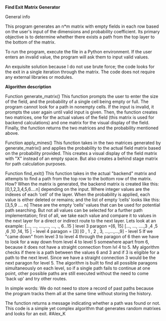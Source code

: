 **Find Exit Matrix Generator**

General info

This program generates an n*m matrix with empty fields in each row based on the user's input of the dimensions and probability coefficient. Its primary objective is to determine whether there exists a path from the top layer to the bottom of the matrix.

To run the program, execute the file in a Python environment. If the user enters an invalid value, the program will ask them to input valid values.

An exquisite solution because I do not use brute force; the code looks for the exit in a single iteration through the matrix. The code does not require any external libraries or modules.



**Algorithm description**

Function generate_matrix()
This function prompts the user to enter the size of the field, and the probability of a single cell being empty or full. The program cannot look for a path in nonempty cells. If the input is invalid, it prompts the user again until valid input is given. Then, the function creates two matrices, one for the actual values of the field (this matrix is used for backend calculations) and one matrix for the visual display of the field. Finally, the function returns the two matrices and the probability mentioned above.


Function apply_mines()
This function takes in the two matrices generated by generate_matrix() and applies the probability to the actual field matrix based on the probability provided. This creates a visual display of the field matrix with "X" instead of an empty space. But also creates a behind stage matrix for path calculation purposes.



Function find_exit()
This function takes in the actual "backend" matrix and attempts to find a path from the top row to the bottom row of the matrix. How?
When the matrix is generated, the backend matrix is created like this:
[0,1,2,3,4,5,6....n] depending on the input. Where integer values are the indexes of each ‘cell’ of the layer.
When the probability is applied, each value is either deleted or remains; and the list of empty ‘cells’ looks like this:
[3,5,9 .... n]
These are the empty ‘cells’ values that can be used for potential path searching.
But not all values can be selected for a further path implementation; first of all, we take each value and compare it to values in the next layer for a direct or indirect route to the next layer. Lets look at an example:
[..., ..., ....,..., ..., ., 6...15 ] level 3 			paragon =[6, 15]
[..., ..., ....,3 ,4 ,5 ,6 ,10 ,14, 15 ] - level 4 		paragon = [3]
[0 , 1 , 2 , 3, ...,...,...,9] - level 5
If we "came down" from level 3 to level 4 through the paragon of 6 then we have to look for a way down from level 4 to level 5 somewhere apart from 6, because it does not have a straight connection from lvl 4 to 5. My algorithm checks if there is a path between the values 6 and 3 and if 3 is eligible for a path to the next level. Since we have a straight connection 3 would be the next paragon for level 5. The algorithm is built to find all possible paragons simultaneously on each level, so if a single path fails to continue at one point, other possible paths are still executed without the need to come 'back up' and try other routes.

In simple words: We do not need to store a record of past paths because the program tracks them all at the same time without storing the history. 

The function returns a message indicating whether a path was found or not. This code is a simple yet complex algorithm that generates random matrixes and looks for an exit.
#Alex_K
